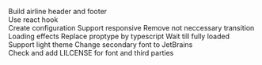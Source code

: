 Build airline header and footer  
Use react hook  
Create configuration
Support responsive
Remove not neccessary transition  
Loading effects
Replace proptype by typescript
Wait till fully loaded  
Support light theme
Change secondary font to JetBrains  
Check and add LILCENSE for font and third parties

